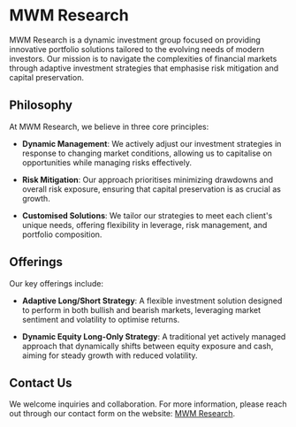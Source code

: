 # MWM Research

MWM Research is a dynamic investment group focused on providing innovative portfolio solutions tailored to the evolving needs of modern investors. Our mission is to navigate the complexities of financial markets through adaptive investment strategies that emphasise risk mitigation and capital preservation.

## Philosophy

At MWM Research, we believe in three core principles:

- **Dynamic Management**: We actively adjust our investment strategies in response to changing market conditions, allowing us to capitalise on opportunities while managing risks effectively.

- **Risk Mitigation**: Our approach prioritises minimizing drawdowns and overall risk exposure, ensuring that capital preservation is as crucial as growth.

- **Customised Solutions**: We tailor our strategies to meet each client's unique needs, offering flexibility in leverage, risk management, and portfolio composition.

## Offerings

Our key offerings include:

- **Adaptive Long/Short Strategy**: A flexible investment solution designed to perform in both bullish and bearish markets, leveraging market sentiment and volatility to optimise returns.

- **Dynamic Equity Long-Only Strategy**: A traditional yet actively managed approach that dynamically shifts between equity exposure and cash, aiming for steady growth with reduced volatility.

## Contact Us

We welcome inquiries and collaboration. For more information, please reach out through our contact form on the website: [MWM Research](https://mwm-research.net/).

